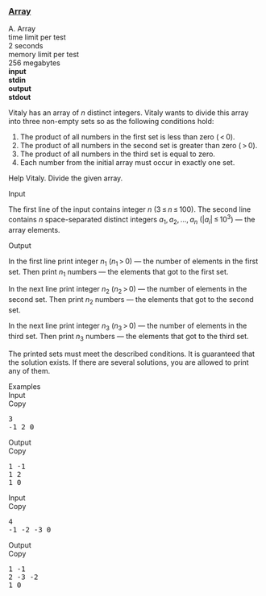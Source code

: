<h3><a href="https://codeforces.com/contest/300/problem/A" target="_blank" rel="noopener noreferrer">Array</a></h3>

<div class="header"><div class="title">A. Array</div><div class="time-limit"><div class="property-title">time limit per test</div>2 seconds</div><div class="memory-limit"><div class="property-title">memory limit per test</div>256 megabytes</div><div class="input-file input-standard" style="font-weight: bold"><div class="property-title">input</div>stdin</div><div class="output-file output-standard" style="font-weight: bold"><div class="property-title">output</div>stdout</div></div><div><p>Vitaly has an array of <span class="tex-span"><i>n</i></span> distinct integers. Vitaly wants to divide this array into three <span class="tex-font-style-bf">non-empty</span> sets so as the following conditions hold: </p><ol> <li> The product of all numbers in the first set is less than zero <span class="tex-span">( < 0)</span>. </li><li> The product of all numbers in the second set is greater than zero <span class="tex-span">( > 0)</span>. </li><li> The product of all numbers in the third set is equal to zero. </li><li> Each number from the initial array must occur in exactly one set. </li></ol><p>Help Vitaly. Divide the given array.</p></div><div class="input-specification"><div class="section-title">Input</div><p>The first line of the input contains integer <span class="tex-span"><i>n</i></span> <span class="tex-span">(3 ≤ <i>n</i> ≤ 100)</span>. The second line contains <span class="tex-span"><i>n</i></span> space-separated distinct integers <span class="tex-span"><i>a</i><sub class="lower-index">1</sub>, <i>a</i><sub class="lower-index">2</sub>, ..., <i>a</i><sub class="lower-index"><i>n</i></sub></span> <span class="tex-span">(|<i>a</i><sub class="lower-index"><i>i</i></sub>| ≤ 10<sup class="upper-index">3</sup>)</span> — the array elements.</p></div><div class="output-specification"><div class="section-title">Output</div><p>In the first line print integer <span class="tex-span"><i>n</i><sub class="lower-index">1</sub></span> <span class="tex-span">(<i>n</i><sub class="lower-index">1</sub> > 0)</span> — the number of elements in the first set. Then print <span class="tex-span"><i>n</i><sub class="lower-index">1</sub></span> numbers — the elements that got to the first set.</p><p>In the next line print integer <span class="tex-span"><i>n</i><sub class="lower-index">2</sub></span> <span class="tex-span">(<i>n</i><sub class="lower-index">2</sub> > 0)</span> — the number of elements in the second set. Then print <span class="tex-span"><i>n</i><sub class="lower-index">2</sub></span> numbers — the elements that got to the second set.</p><p>In the next line print integer <span class="tex-span"><i>n</i><sub class="lower-index">3</sub></span> <span class="tex-span">(<i>n</i><sub class="lower-index">3</sub> > 0)</span> — the number of elements in the third set. Then print <span class="tex-span"><i>n</i><sub class="lower-index">3</sub></span> numbers — the elements that got to the third set.</p><p>The printed sets must meet the described conditions. It is guaranteed that the solution exists. If there are several solutions, you are allowed to print any of them.</p></div><div class="sample-tests"><div class="section-title">Examples</div><div class="sample-test"><div class="input"><div class="title">Input<div title="Copy" data-clipboard-target="#id008391578112968905" id="id0008699436820431228" class="input-output-copier">Copy</div></div><pre id="id008391578112968905">3<br>-1 2 0<br></pre></div><div class="output"><div class="title">Output<div title="Copy" data-clipboard-target="#id0038519080078905865" id="id0014624980915326702" class="input-output-copier">Copy</div></div><pre id="id0038519080078905865">1 -1<br>1 2<br>1 0<br></pre></div><div class="input"><div class="title">Input<div title="Copy" data-clipboard-target="#id005872076534294857" id="id0004453906056947521" class="input-output-copier">Copy</div></div><pre id="id005872076534294857">4<br>-1 -2 -3 0<br></pre></div><div class="output"><div class="title">Output<div title="Copy" data-clipboard-target="#id004218804767401825" id="id00150637180527452" class="input-output-copier">Copy</div></div><pre id="id004218804767401825">1 -1<br>2 -3 -2<br>1 0<br></pre></div></div></div>